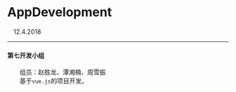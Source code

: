 # AppDevelopment

&emsp;12.4.2018

---

#### 第七开发小组
&emsp;&emsp;组员：赵胜龙、潭湘楠、周雪振  
&emsp;&emsp;基于`vue.js`的项目开发。